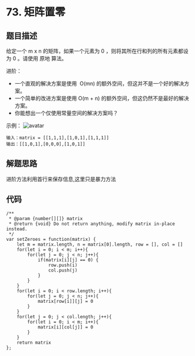 # 73. 矩阵置零

## 题目描述
给定一个 m x n 的矩阵，如果一个元素为 0 ，则将其所在行和列的所有元素都设为 0 。请使用 原地 算法。

进阶：

- 一个直观的解决方案是使用  O(mn) 的额外空间，但这并不是一个好的解决方案。
- 一个简单的改进方案是使用 O(m + n) 的额外空间，但这仍然不是最好的解决方案。
- 你能想出一个仅使用常量空间的解决方案吗？

示例：
![avatar](https://assets.leetcode.com/uploads/2020/08/17/mat1.jpg)
```
输入：matrix = [[1,1,1],[1,0,1],[1,1,1]]
输出：[[1,0,1],[0,0,0],[1,0,1]]
``` 

## 解题思路
进阶方法利用首行来保存信息,这里只是暴力方法

## 代码
```
/**
 * @param {number[][]} matrix
 * @return {void} Do not return anything, modify matrix in-place instead.
 */
var setZeroes = function(matrix) {
    let m = matrix.length, n = matrix[0].length, row = [], col = []
    for(let i = 0; i < m; i++){
        for(let j = 0; j < n; j++){
            if(matrix[i][j] == 0) {
                row.push(i)
                col.push(j)
            }
        }
    }
    for(let i = 0; i < row.length; i++){
        for(let j = 0; j < n; j++){
            matrix[row[i]][j] = 0
        }
    }
    for(let j = 0; j < col.length; j++){
        for(let i = 0; i < m; i++){
            matrix[i][col[j]] = 0
        }
    }
    return matrix
};
```